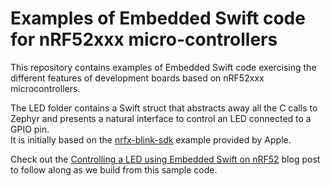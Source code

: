 # Examples of Embedded Swift code for nRF52xxx micro-controllers

This repository contains examples of Embedded Swift code exercising the different features of development boards based on nRF52xxx microcontrollers.

The LED folder contains a Swift struct that abstracts away all the C calls to Zephyr and presents a natural interface to control an LED connected to a GPIO pin.  
It is initially based on the [nrfx-blink-sdk](https://github.com/apple/swift-embedded-examples/tree/main/nrfx-blink-sdk) example provided by Apple.

Check out the [Controlling a LED using Embedded Swift on nRF52](https://www.ericbariaux.com/posts/led_embedded_swift_nrf52/) blog post to follow along as we build from this sample code.